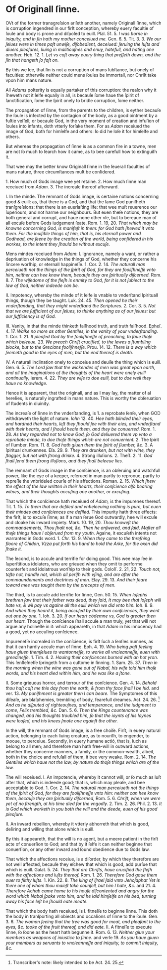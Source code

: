 # Of Originall ſinne.

OVt of the former transgreſsion ariſeth another, namely Originall ſinne, which is corruption ingendred in our firſt conception, whereby euery facultie of ſoule and body is prone and diſpoſed to euill. Pſal. 51. 5. *I was borne in iniquity, and in ſin hath my mother conceiued me.* Gen. 6. 5. Tit. 3. 3. *We our ſelues were in times paſt unwiſe, diſobedient, deceiued: ſeruing the luſts and diuers pleaſures, liuing in malitiouſnes and enuy, hatefull, and hating one another.* Heb. 12. 1. *Let vs caſt away euery thing that preſſeth down, and the ſin that hangeth ſo faſt on.*

By this we ſee, that ſin is not a corruption of mans ſubſtance, but onely of faculties: otherwiſe neither could mens ſoules be immortall, nor Chriſt take vpon him mans nature.

All *Adams* poſterity is equally partaker of this corruption: the reaſon why it ſheweth not it ſelfe equally in all, is becauſe ſome haue the ſpirit of ſanctification, ſome the ſpirit onely to bridle corruption, ſome neither.

The propagation of ſinne, from the parents to the children, is eyther becauſe the ſoule is infected by the contagion of the body, as a good ointment by a fuſtie veſſell; or becauſe God, in the very moment of creation and infuſion of ſoules into infants, doth vtterly forſake them. For as *Adam* receiued the image of God, both for himſelfe and others: ſo did he loſe it for himſelfe and others.

But whereas the propagation of ſinne is as a common fire in a towne, men are not ſo much to ſearch how it came, as to bee carefull how to extinguiſh it.

That wee may the better know Originall ſinne in the ſeuerall faculties of mans nature, three circumſtances muſt be conſidered.

1\. How much of Gods image wee yet retaine. 2. How much ſinne man receiued from *Adam.* 3. The increaſe thereof afterward.

I. In the minde. The remnant of Gods image, is certaine notions concerning good & euill: as, that there is a God, and that the ſame God puniſheth tranſgreſsions: that there is an euerlaſting life: that wee muſt reuerence our ſuperiours, and not harme our neighbours. But euen theſe notions, they are both general and corrupt, and haue none other vſe, but to bereaue man of all excuſe before Gods iudgement ſeate. Rom. 1. 19, 20. *That which may be knowne concerning God, is manifeſt in them: for God hath ſhewed it vnto them. For the inuiſible things of him, that is, his eternall power and Godhead, are ſeene by the creation of the world, being conſidered in his workes, to the intent they ſhould be without excuſe.*

Mens mindes receiued from *Adam*: I. Ignorance, namely a want, or rather a depriuation of knowledge in the things of God, whether they concerne his ſincere worſhip, or eternall happineſſe. 1. Cor. 2. 14. *The naturall man perceiueth not the things of the ſpirit of God, for they are fooliſhneſſe vnto him, neither can hee know them, becauſe they are ſpiritually diſcerned.* Rom. 8. 7. *The wiſedome of the fleſh is enmity to God, for it is not ſubiect to the law of God, neither indeede can be.*

II. Impotency, whereby the minde of it ſelfe is vnable to vnderſtand ſpirituall things, though they be taught. Luk. 24. 45. *Then opened he their vnderſtanding, that they might vnderſtand the Scriptures.* 2. Cor. 3. 5. *Not that we are ſufficient of our ſelues, to thinke anything as of our ſelues: but our ſufficiency is of God.*

III. Vanity, in that the minde thinketh falſhood truth, and truth falſhood. Epheſ. 4. 17. *Walke no more as other Gentiles, in the vanity of your vnderſtanding.* 1. Cor. 1. 21. *It pleaſed God by the fooliſhneſſe of preaching, to ſaue thoſe which beleeue.* 23. *We preach Chriſt crucified, to the Iewes a ſtumbling blocke, but to the Grecians fooliſhneſſe.* Prou. 14. 12. *There is a way which ſeemeth good in the eyes of men, but the end thereof is death.*

IV. A naturall inclination onely to conceiue and deuiſe the thing which is euill. Gen. 6. 5. *The Lord ſaw that the wickendes of men was great vpon earth, and all the imaginations of the thoughts of the heart were onely euill continually,* Ierem. 4. 22. *They are wiſe to doe euill, but to doe well they haue no knowledge.*

Hence it is apparent, that the originall, and as I may ſay, the matter of al hereſies, is naturally ingrafted in mans nature. This is worthy the obſeruation of ſtudents in diuinity.

The increaſe of ſinne in the vnderſtanding, is 1. a reprobate ſenſe, when GOD withdraweth the light of nature. *Iohn* 12. 40. *Hee hath blinded their eyes, and hardned their hearts, leſt they ſhould ſee with their eies, and vnderſtand with their hearts, and I ſhould heale them, and they be conuerted.* Rom. 1. 28. *As they regarded not to know God, ſo God deliuered them vp vnto a reprobate minde, to doe thoſe things which are not conuenient.* 2. The ſpirit of ſlumber. Rom. 11. 8. *God hath giuen them the ſpirit of ſlumber, &c.* 3. A ſpiritual drunkennes. Eſa. 29. 9. *They are drunken, but not with wine, they ſtagger, but not with ſtrong drinke.* 4. Strong illuſions. 2. Theſſ. 2. 11. *God ſhall ſend them ſtrong illuſions, and they ſhall beleeue lies.*

The remnant of Gods image in the conſcience, is an obſeruing and watchfull power, like the eye of a keeper, reſerued in man partly to reprooue, partly to repreſſe the vnbrideled courſe of his affections. Roman. 2. 15. *Which ſhew the effect of the law written in their hearts, their conſcience alſo bearing witnes, and their thoughts accuſing one another, or excuſing.*

That which the conſcience hath receiued of *Adam,* is the impurenes thereof. Tit. 1. 15. *To them that are defiled and vnbeleeuing nothing is pure, but euen their mindes and conſciences are defiled.* This impurity hath three effects: the firſt, is to excuſe ſinne; as if a man ſerue God outwardly, hee will excuſe and cloake his inward impiety. Mark. 10. 19, 20. *Thou knoweſt the commandements, Thou ſhalt not, &c. Then he anſwered, and ſaid, Maſter all theſe things haue I obſerued from my youth.* Againe, it excuſeth intents not warranted in Gods word. 1. *Chr.* 13. 9. *When they came to the threſhing floore of Chidon, Vzza put forth his hand to hold the Arke, for the oxen did ſhake it.*

The ſecond, is to accuſe and terrifie for doing good. This wee may ſee in ſuperſtitious idolaters, who are grieued when they omit to performe counterfeit and idolatrous worſhip to their gods. Coloſſ. 2. 21, 22. *Touch not, taſte not, handle not, which all periſh with vſing, and are after the commaundements and doctrines of men.* Eſay. 29. 13. *And their feare toward mee was taught them by the precepts of men.*

The third, is to accuſe add terrifie for ſinne, Gen. 50. 15. *When Ioſephs brethren ſaw that their father was dead, they ſaid, It may bee that Ioſeph will hate vs, & wil pay vs againe all the euill which we did vnto him.* Ioh. 8. 9. *And when they heard it, being accuſed by their own conſciences, they went out one by one.* 1. Ioh. 3. 20. *If our heart códemne vs, God is greater then our heart.* Though the conſcience ſhall accuſe a man truly, yet that will not argue any holineſſe in it: which appeareth, in that *Adam* in his innocency had a good, yet no accuſing conſcience.

Impureneſſe increaſed in the conſcience, is firſt ſuch a ſenſles numnes, as that it can hardly accuſe man of ſinne. Eph. 4. 19. *Who being paſt feeling haue giuen themſelues to wantonneſſe, to worke all vncleanneſſe, euen with greedineſſe.* 1. Tim. 4. 2. *Hauing their conſciences burned with an hot yron.* This ſenſleſneſſe ſpringeth from a cuſtome in ſinning. 1. Sam. 25. 37. *Then in the morning when the wine was gone out of Nabal, his wife told him thoſe words, and his heart died within him, and he was like a ſtone.*

II. Some grieuous horror, and terrour of the conſcience. Gen. 4. 14. *Behold thou haſt caſt me this day from the earth, & from thy face ſhall I be hid.* and ver. 13. *My puniſhment is greater then I can beare.* The Symptomes of this diſeaſe, are blaſphemies, trembling of body, fearefull dreames. Act. 24. 26. [^1] *And as he diſputed of righteouſnes, and temperance, and the iudgment to come, Felix trembled, &c.* Dan. 5. 6. *Then the Kings countenance was changed, and his thoughts troubled him, ſo that the ioynts of his loynes were looſed, and his knees ſmote one againſt the other.*

In the will, the remnant of Gods image, is a free choiſe. Firſt, in euery natural action, belonging to each liuing creature, as to nouriſh, to engender, to mooue, to perceiue. Secondly, in euery humane actió, that is, ſuch as belong to all men; and therefore man hath free-will in outward actions, whether they concerne manners, a family, or the common-wealth, albeit, both in the choice and refuſall of them, it bee very weake. Rom. 2. 14. *The Gentiles which haue not the law, by nature do thoſe things which are of the law.*

The will receiued. I. An impotencie, whereby it cannot will, or ſo much as luſt after that, which is indeede good; that is, which may pleaſe, and bee acceptable to God. 1. Cor. 2. 14. *The naturall man perceiueth not the things of the ſpirit of God, for they are fooliſhneſſe vnto him: neither can hee know them, becauſe they are ſpiritually diſcerned,* Rom. 5. 6. *Chriſt, when we were yet of no ſtrength, at his time died for the vngodly.* 2. Tim. 2. 26. Phil. 2. 13. *It is God which worketh in you both the will and the deede, euen of his good pleaſure.*

II. An inward rebellion, whereby it vtterly abhorreth that which is good, deſiring and willing that alone which is euill.

By this it appeareth, that the will is no agent, but a meere patient in the firſt acte of conuerſion to God; and that by it ſelfe it can neither beginne that conuerſion, or any other inward and ſound obedience due to Gods law.

That which the affections receiue, is a diſorder, by which they therefore are not well affected, becauſe they eſchew that which is good, add purſue that which is euill. Galat. 5. 24. *They that are Chriſts, haue crucified the fleſh with the affections and luſts thereof.* Rom. 1. 26. *Therefore God gaue them ouer to filthy luſts.* 1. Kin. 22. 8. *The king of Iſrael ſaid vnto Jehoſaphat Yet is there one of whom thou maieſt take counſell, but him I hate, &c.* and 21. 4. *Therefore Achab came home to his houſe diſcontented and angry for the word which Nabal ſpake vnto him, and he laid himſelfe on his bed, turning away his face leſt he ſhould eate meate.*

That which the body hath receiued, is I. fitneſſe to beginne ſinne. This doth the body in tranſporting all obiects and occaſions of ſinne to the ſoule. Gen. 3. 6. *The woman ſeeing that the tree was good for meat, and pleaſant to the eyes, &c. tooke of the fruit thereof, and did eate.* II. A fitneſſe to execute ſinne, ſo ſoone as the heart hath begunne it. Rom. 6. 13. *Neither giue your members as weapons of iniustice to ſinne.* and verſe 19. *As you haue giuen your members as seruants to vncleanneſſe and iniquity, to commit iniquity, &c.*

[^1]: Transcriber's note: likely intended to be Act. 24. 25.